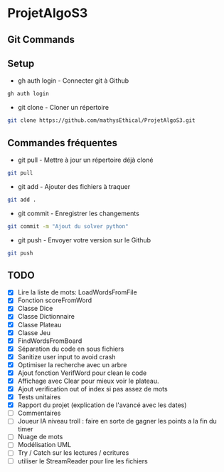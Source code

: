 # ProjetAlgoS3
## Git Commands
## Setup
- gh auth login - Connecter git à Github
```sh
gh auth login
```

- git clone - Cloner un répertoire
```sh
git clone https://github.com/mathysEthical/ProjetAlgoS3.git
```

## Commandes fréquentes

- git pull - Mettre à jour un répertoire déjà cloné
```sh
git pull
```
- git add - Ajouter des fichiers à traquer
```sh
git add .
```
- git commit - Enregistrer les changements
```sh
git commit -m "Ajout du solver python"
```

- git push - Envoyer votre version sur le Github
```sh
git push
```

## TODO

- [x] Lire la liste de mots: LoadWordsFromFile
- [x] Fonction scoreFromWord
- [x] Classe Dice
- [x] Classe Dictionnaire
- [x] Classe Plateau
- [x] Classe Jeu
- [x] FindWordsFromBoard
- [x] Séparation du code en sous fichiers
- [x] Sanitize user input to avoid crash
- [x] Optimiser la recherche avec un arbre
- [x] Ajout fonction VerifWord pour clean le code
- [x] Affichage avec Clear pour mieux voir le plateau.
- [x] Ajout verification out of index si pas assez de mots
- [x] Tests unitaires
- [x] Rapport du projet (explication de l'avancé avec les dates)
- [ ] Commentaires
- [ ] Joueur IA niveau troll : faire en sorte de gagner les points a la fin du timer
- [ ] Nuage de mots
- [ ] Modélisation UML
- [ ] Try / Catch sur les lectures / ecritures
- [ ] utiliser le StreamReader pour lire les fichiers
